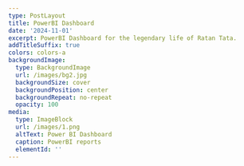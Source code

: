 ```yaml
---
type: PostLayout
title: PowerBI Dashboard
date: '2024-11-01'
excerpt: PowerBI Dashboard for the legendary life of Ratan Tata.
addTitleSuffix: true
colors: colors-a
backgroundImage:
  type: BackgroundImage
  url: /images/bg2.jpg
  backgroundSize: cover
  backgroundPosition: center
  backgroundRepeat: no-repeat
  opacity: 100
media:
  type: ImageBlock
  url: /images/1.png
  altText: Power BI Dashboard
  caption: PowerBI reports
  elementId: ''
---
```


